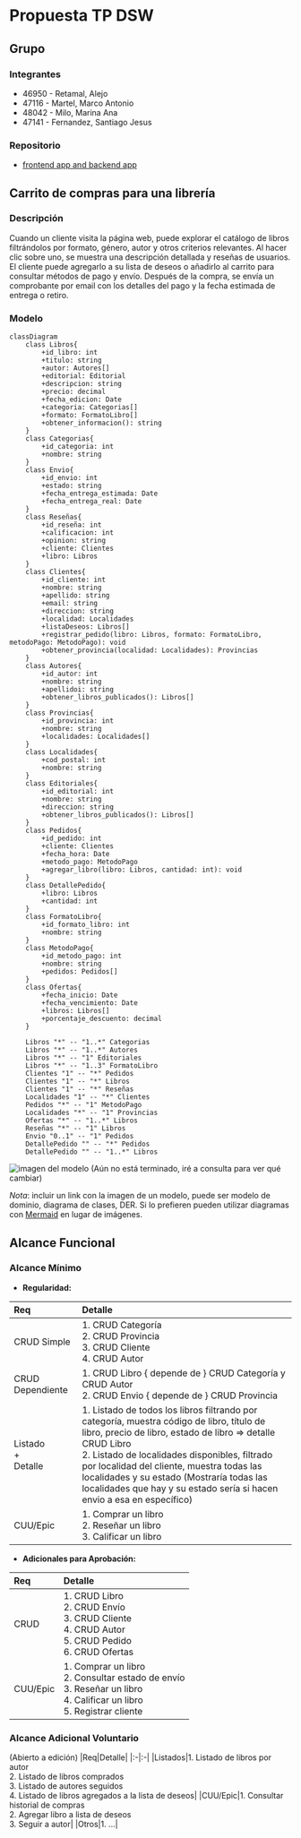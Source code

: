 # Propuesta TP DSW

## Grupo 
### Integrantes

* 46950 - Retamal, Alejo
* 47116 - Martel, Marco Antonio
* 48042 - Milo, Marina Ana
* 47141 - Fernandez, Santiago Jesus

### Repositorio

* [frontend app and backend app](https://github.com/AlejoRetamal/Trabajo-Pr-ctico---DdS) 

## Carrito de compras para una librería
### Descripción

Cuando un cliente visita la página web, puede explorar el catálogo de libros filtrándolos por formato, género, autor y otros criterios relevantes. Al hacer clic sobre uno, se muestra una descripción detallada y reseñas de usuarios. El cliente puede agregarlo a su lista de deseos o añadirlo al carrito para consultar métodos de pago y envío. Después de la compra, se envía un comprobante por email con los detalles del pago y la fecha estimada de entrega o retiro.

<!-- Con una interfaz intuitiva y funcionalidades simples, nos permitirá explorar y adquirir libros de manera rápida y conveniente. Podrás encontrar tus títulos favoritos, filtrar por género o autor, reservar libros de una manera más fácil y versatil y más. 

El sistema deberá contar con las siguientes funcionalidades:

* Amplia selección de libros: permitir acceder a una vasta colección de libros en diferentes géneros, temáticas y formatos, incluyendo libros físicos, electrónicos y audiolibros.
* Búsqueda avanzada: permitir al usuario utilizar opciones de búsqueda avanzadas para encontrar fácilmente sus libros favoritos por género, autor, temática y palabras clave específicas.
* Sistema de valoracion por estrellas: el usuario tendra la posibilidad de clasificar el libro adquirido en una escala del 1 al 5.
* Reseñas: permite escribir opiniones sobre los libros que ha leído y también leer las opiniones de otros usuarios.
* Lista de deseos personalizada: crear una lista de deseos con los libros que le interesan al usuario y así comprarlos en otro momento.
* Reservas de libro: realizar reservas de libros antes de su lanzamiento oficial.
* Compatibilidad con diferentes formatos: el usuario podrá escoger entre el formato que quiere el libro. Por ejemplo, si es digital, podrá descargarlo.

*[Pueden agregar más o eliminar si quieren]* -->

### Modelo

```mermaid
classDiagram
    class Libros{
        +id_libro: int
        +titulo: string
        +autor: Autores[]
        +editorial: Editorial
        +descripcion: string
        +precio: decimal
        +fecha_edicion: Date
        +categoria: Categorias[]
        +formato: FormatoLibro[]
        +obtener_informacion(): string
    }
    class Categorias{
        +id_categoria: int
        +nombre: string
    }
    class Envio{
        +id_envio: int
        +estado: string
        +fecha_entrega_estimada: Date
        +fecha_entrega_real: Date
    }
    class Reseñas{
        +id_reseña: int
        +calificacion: int
        +opinion: string
        +cliente: Clientes
        +libro: Libros
    }
    class Clientes{
        +id_cliente: int
        +nombre: string
        +apellido: string
        +email: string
        +direccion: string
        +localidad: Localidades
        +listaDeseos: Libros[]
        +registrar_pedido(libro: Libros, formato: FormatoLibro, metodoPago: MetodoPago): void
        +obtener_provincia(localidad: Localidades): Provincias
    }
    class Autores{
        +id_autor: int
        +nombre: string
        +apellidoi: string
        +obtener_libros_publicados(): Libros[]
    }
    class Provincias{
        +id_provincia: int
        +nombre: string
        +localidades: Localidades[]
    }
    class Localidades{
        +cod_postal: int
        +nombre: string
    }
    class Editoriales{
        +id_editorial: int
        +nombre: string
        +direccion: string
        +obtener_libros_publicados(): Libros[]
    }
    class Pedidos{
        +id_pedido: int
        +cliente: Clientes
        +fecha_hora: Date
        +metodo_pago: MetodoPago
        +agregar_libro(libro: Libros, cantidad: int): void
    }
    class DetallePedido{
        +libro: Libros
        +cantidad: int
    }
    class FormatoLibro{
        +id_formato_libro: int
        +nombre: string
    }
    class MetodoPago{
        +id_metodo_pago: int
        +nombre: string
        +pedidos: Pedidos[]
    }
    class Ofertas{
        +fecha_inicio: Date
        +fecha_vencimiento: Date
        +libros: Libros[]
        +porcentaje_descuento: decimal
    }
    
    Libros "*" -- "1..*" Categorias
    Libros "*" -- "1..*" Autores
    Libros "*" -- "1" Editoriales
    Libros "*" -- "1..3" FormatoLibro
    Clientes "1" -- "*" Pedidos
    Clientes "1" -- "*" Libros
    Clientes "1" -- "*" Reseñas
    Localidades "1" -- "*" Clientes
    Pedidos "*" -- "1" MetodoPago
    Localidades "*" -- "1" Provincias
    Ofertas "*" -- "1..*" Libros
    Reseñas "*" -- "1" Libros
    Envio "0..1" -- "1" Pedidos
    DetallePedido "" -- "*" Pedidos
    DetallePedido "" -- "1..*" Libros
```

![imagen del modelo](Modelo_De_Dominio.v1.PNG)  (Aún no está terminado, iré a consulta para ver qué cambiar)

*Nota*: incluir un link con la imagen de un modelo, puede ser modelo de dominio, diagrama de clases, DER. Si lo prefieren pueden utilizar diagramas con [Mermaid](https://mermaid.js.org) en lugar de imágenes.

## Alcance Funcional 

<!-- Edité las tablas para que sean para un grupo de 4 integrantes -->

### Alcance Mínimo
- **Regularidad:**

|Req|Detalle|
|:-|:-|
|CRUD Simple|1. CRUD Categoría<br>2. CRUD Provincia<br>3. CRUD Cliente<br>4. CRUD Autor|
|CRUD Dependiente|1. CRUD Libro { depende de } CRUD Categoría y CRUD Autor<br>2. CRUD Envio { depende de } CRUD Provincia|
|Listado<br>+<br>Detalle| 1. Listado de todos los libros filtrando por categoría, muestra código de libro, título de libro, precio de libro, estado de libro => detalle CRUD Libro<br> 2. Listado de localidades disponibles, filtrado por localidad del cliente, muestra todas las  localidades y su estado (Mostraría todas las localidades que hay y su estado sería si hacen envio a esa en específico)  |
|CUU/Epic|1. Comprar un libro<br>2. Reseñar un libro<br>3. Calificar un libro |


- **Adicionales para Aprobación:**

|Req|Detalle|
|:-|:-|
|CRUD |1. CRUD Libro<br>2. CRUD Envío<br>3. CRUD Cliente<br>4. CRUD Autor<br>5. CRUD Pedido<br>6. CRUD Ofertas| (Creo que habria que agregar más)
|CUU/Epic|1. Comprar un libro<br>2. Consultar estado de envío<br>3. Reseñar un libro<br>4. Calificar un libro<br>5. Registrar cliente|


### Alcance Adicional Voluntario

<!--- Es opcional, pero ayuda a que la funcionalidad del sistema esté completa y será considerado en la nota en función de su complejidad y esfuerzo --->

(Abierto a edición)
|Req|Detalle| 
|:-|:-|
|Listados|1. Listado de libros por autor<br>2. Listado de libros comprados<br>3. Listado de autores seguidos<br>4. Listado de libros agregados a la lista de deseos|
|CUU/Epic|1. Consultar historial de compras<br>2. Agregar libro a lista de deseos<br>3. Seguir a autor|
|Otros|1. ...|
